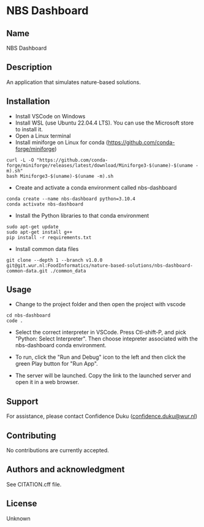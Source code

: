 # NBS Dashboard

## Name
NBS Dashboard

## Description
An application that simulates nature-based solutions.

## Installation

- Install VSCode on Windows
- Install WSL (use Ubuntu 22.04.4 LTS). You can use the Microsoft store to install it.
- Open a Linux terminal
- Install miniforge on Linux for conda (https://github.com/conda-forge/miniforge)

```
curl -L -O "https://github.com/conda-forge/miniforge/releases/latest/download/Miniforge3-$(uname)-$(uname -m).sh"
bash Miniforge3-$(uname)-$(uname -m).sh
```

- Create and activate a conda environment called nbs-dashboard

```
conda create --name nbs-dashboard python=3.10.4
conda activate nbs-dashboard
```

- Install the Python libraries to that conda environment

```
sudo apt-get update
sudo apt-get install g++
pip install -r requirements.txt
```

- Install common data files

```
git clone --depth 1 --branch v1.0.0 git@git.wur.nl:FoodInformatics/nature-based-solutions/nbs-dashboard-common-data.git ./common_data
```

## Usage

- Change to the project folder and then open the project with vscode

```
cd nbs-dashboard
code .
```

- Select the correct interpreter in VSCode. Press Ctl-shift-P, and pick "Python: Select Interpreter". Then choose intepreter associated with the nbs-dashboard conda environment.

- To run, click the "Run and Debug" icon to the left and then click the green Play button for "Run App".

- The server will be launched. Copy the link to the launched server and open it in a web browser.

## Support
For assistance, please contact Confidence Duku (confidence.duku@wur.nl)

## Contributing
No contributions are currently accepted.

## Authors and acknowledgment
See CITATION.cff file.

## License
Unknown